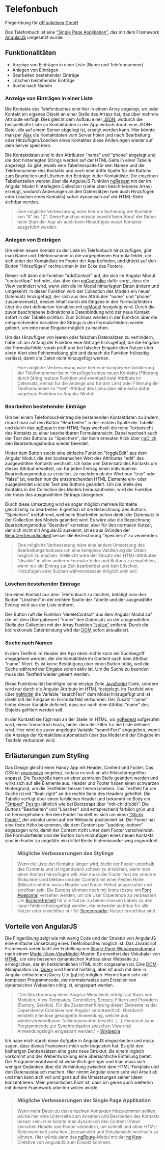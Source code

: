 ﻿# Telefonbuch
Fingerübung für [dff solutions GmbH](https://dff-solutions.de/)

Das Telefonbuch ist eine ["Single Page Applikation"](https://de.wikipedia.org/wiki/Single-Page-Webanwendung), das mit dem Framework [AngularJS](http://angularjs.org) umgesetzt wurde.

## Funktionalitäten

* Anzeige von Einträgen in einer Liste (Name und Telefonnummer)
* Anlegen von Einträgen
* Bearbeiten bestehender Einträge
* Löschen bestehender Einträge
* Suche nach Namen

### Anzeige von Einträgen in einer Liste

Die Kontakte des Telefonbuches sind hier in einem Array abgelegt, wo jeder Kontakt ein eigenes Objekt an einer Stelle des Arrays hat, das über mehrere Attribute verfügt. Dies gleicht dem Aufbau einer [JSON](http://www.json.org/json-de.html), wodurch die beispielhafte Liste an Kontaktdaten in der App einfach durch eine JSON-Datei, die auf einem Server abgelegt ist, ersetzt werden kann. Hier könnte man per [Ajax](https://de.wikipedia.org/wiki/Ajax_(Programmierung)) die Kontaktdaten vom Server holen und nach Bearbeitung oder Hinzufügen/Löschen eines Kontaktes diese Änderungen wieder auf dem Server speichern.

Die Kontaktdaten sind in den Attributen "name" und "phone" abgelegt und die dort hinterlegten Strings werden auf der HTML-Seite in einer Tabelle angezeigt. Es gibt jeweils eine Tabellenspalte für den Namen und die Telefonnummer des Kontakts und noch eine dritte Spalte für die Buttons zum Bearbeiten und Löschen der Einträge in der Kontaktliste. Die einzelnen Tabellenzeilen werden über die AngularJS Funktion [ngRepeat](https://docs.angularjs.org/api/ng/directive/ngRepeat) mit der im Angular Model hinterlegten Collection (siehe oben beschriebenes Array) erzeugt, wodurch Änderungen an den Datensätzen (wie auch Hinzufügen oder Löschen eines Kontakts) sofort dynamisch auf der HTML-Seite sichtbar werden.

> Eine mögliche Verbesserung wäre hier die Sortierung der Kontakte von "A" bis "Z". Diese Funktion müsste sowohl beim Abruf der Daten beim Start der App als auch beim Hinzufügen neuer Kontakte ausgeführt werden.

### Anlegen von Einträgen

Um einen neuen Kontakt zu der Liste im Telefonbuch hinzuzufügen, gibt man Name und Telefonnummer in die vorgegebenen Formularfelder, die sich unter der Kontaktliste im Footer der App befinden, und drückt auf den Button "Hinzufügen" rechts unten in der Ecke des Footers. 

Dieser ruft dann die Funktion "addContact" auf, die sich im Angular Modul "contactApp" befindet, das über den [ngController](https://docs.angularjs.org/api/ng/directive/ngController) dafür sorgt, dass die View verändert wird, wenn sich die im Model hinterlegten Daten ändern und umgekehrt. In dieser Funktion wird der Collection des Models ein neuer Datensatz hinzugefügt, der sich aus den Attributen "name" und "phone" zusammensetzt, dessen Inhalt durch die Eingabe in den Formularfeldern über die dort definierten Variablen mit [ngModel](https://docs.angularjs.org/api/ng/directive/ngModel) festgelegt wird. Durch die zuvor beschriebene bidirektionale Datenbindung wird der neue Kontakt sofort in der Tabelle sichtbar. Zum Schluss werden in der Funktion über die entsprechenden Variablen die Strings in den Formularfeldern wieder geleert, um eine neue Eingabe möglich zu machen. 

Um das Hinzufügen von leeren oder falschen Datensätzen zu verhindern, habe ich am Anfang der Funktion eine Abfrage hinzugefügt, die die Eingabe der Formularfelder vorab prüft und bei falscher Eingabe dem Nutzer über einen Alert eine Fehlermeldung gibt und danach die Funktion frühzeitig verlässt, damit die Daten nicht hinzugefügt werden.

> Eine mögliche Verbesserung wäre hier eine komplexere Validierung der Telefonnummer beim Hinzufügen eines neuen Kontakts (Filterung durch String replace Funktion und eventuell zwei Attribute im Datensatz, einmal für die Anzeige und für den Link) oder Filterung der Telefonnummer im "href"-Attribut des Links über eine extra dafür angelegte Funktion im Angular Modul.

### Bearbeiten bestehender Einträge

Um bei einem Telefonbucheintrag die bestehenden Kontaktdaten zu ändern, drückt man auf den Button "Bearbeiten" in der rechten Spalte der Tabelle und durch das [ngShow](https://docs.angularjs.org/api/ng/directive/ngShow) in den HTML-Tags wechselt die reine Textansicht des Kontakts zu einer bearbeitbaren Formularansicht. Dabei wechselt auch der Text des Buttons zu "Speichern", der beim erneuten Klick über [ngClick](https://docs.angularjs.org/api/ng/directive/ngClick) den Bearbeitungsmodus wieder beendet.

Hinter dem Button steckt eine einfache Funktion "toggleEdit" aus dem Angular Modul, die den booleanschen Wert des Attributes "edit" des ausgewählten Kontakts wechselt. Ich habe den Datensatz des Kontakts um dieses Attribut erweitert, um für jeden Eintrag einen individuellen Bearbeitungsmodus zu erstellen. Je nachdem ob der Wert nun "true" oder "false" ist, werden nun die entsprechenden HTML-Elemente ein- oder ausgeblendet und der Text des Buttons geändert. Um die Stelle des Kontakts in der Collection des Models herauszufinden, wird der Funktion der Index des ausgewählten Eintrags übergeben.

Durch diese Umsetzung wird es sogar möglich mehrere Kontakte gleichzeitig zu bearbeiten. Eigentlich ist die Bezeichnung des Buttons "Speichern" irreführend, weil beim Bearbeiten schon direkt der Datensatz in der Collection des Models geändert wird. Es wäre also die Bezeichnung Bearbeitungsmodus "Beenden" korrekter, aber für den normalen Nutzer, der sich nicht mit AngularJS auskennt, ist es aus Gründen der [Benutzerfreundlichkeit](https://de.wikipedia.org/wiki/Benutzerfreundlichkeit) besser die Bezeichnung "Speichern" zu verwenden.

> Eine mögliche Verbesserung wäre eine andere Umsetzung des Bearbeitungsmoduses um eine komplexe Validierung der Daten möglich zu machen. Vielleicht wäre der Einsatz des HTML-Attributes "disable" in allen anderen Formularfelder und Buttons zu empfehlen, wenn nur ein Eintrag zur Zeit bearbeitbar und kein Löschen, Hinzufügen oder Suchen währenddessen möglich sein soll.

### Löschen bestehender Einträge

Um einen Kontakt aus dem Telefonbuch zu löschen, betätigt man den Button "Löschen" in der rechten Spalte der Tabelle und der ausgewählte Eintrag wird aus der Liste entfernt.

Der Button ruft die Funktion "deleteContact" aus dem Angular Modul auf, die mit dem Übergabewert "index" den Datensatz an der ausgewählten Stelle der Collection mit der Array Funktion ["splice"](http://www.w3schools.com/jsref/jsref_splice.asp) entfernt. Durch die bidirektionale Datenbindung wird der [DOM](https://de.wikipedia.org/wiki/Document_Object_Model) sofort aktualisiert.

### Suche nach Namen

In dem Textfeld im Header der App oben rechts kann ein Suchbegriff eingegeben werden, der die Kontaktliste im Content nach dem Attribut "name" filtert. Es ist keine Bestätigung über einen Button nötig, weil die Suche während der Eingabe schon aktiv ist. Um die Suche zu beenden muss das Textfeld wieder geleert werden.

Diese Funktionalität benötigte keine einzige Zeile [JavaScript](https://de.wikipedia.org/wiki/JavaScript) Code, sondern wird nur durch die Angular Attribute im HTML festgelegt. Im Textfeld wird über [ngModel](https://docs.angularjs.org/api/ng/directive/ngModel) die Variable "searchText" dem Model hinzugefügt und ist direkt mit der Eingabe im Formularfeld verbunden. Der Zusatz ".name" hinter dieser Variable definiert, dass nur nach dem Attribut "name" des Objekts gefiltert werden soll.

In der Kontaktliste fügt man an der Stelle im HTML, wo [ngRepeat](https://docs.angularjs.org/api/ng/directive/ngRepeat) aufgerufen wird, einen Trennstrich hinzu, hinter dem der Filter für die Liste definiert wird. Hier wird die zuvor angelegte Variable "searchText" angegeben, womit die Anzeige der Kontaktliste automatisch über das Model mit der Eingabe im Textfeld verbunden wird.

## Erläuterungen zum Styling

Das Design gleicht einer Handy App mit Header, Content und Footer. Das CSS ist [responsive](https://de.wikipedia.org/wiki/Responsive_Webdesign) angelegt, sodass es sich an alle Bildschirmgrößen anpasst. Die Textgröße kann an einer zentralen Stelle geändert werden und wirkt sich auf alle Elemente aus. Header und Footer haben einen schwarzen Hintergrund, um die Textfelder besser hervorzuheben. Das Textfeld für die Suche ist mit "float: right" an die rechte Seite des Headers geheftet. Die Tabelle verfügt über einen farblichen Header und bekommt im Body ein ["Striped"-Design](http://www.w3schools.com/bootstrap/bootstrap_tables.asp) (ähnlich wie bei Bootstrap) über "nth-child(odd)". Die Buttons "Bearbeiten" und "Löschen" sind entsprechend farblich grün und rot hervorgehoben. Bei dem Footer handelt es sich um einen ["Sticky Footer"](http://www.html-seminar.de/sticky-footer-fussleiste-ganz-unten.htm), der absolut unten auf der Webseite positioniert ist. Der Footer hat eine feste Höhe bekommen, die dem Content per "padding-bottom" abgezogen wird, damit der Content nicht unter dem Footer verschwindet. Die Formularfelder und der Button zum Hinzufügen eines neuen Kontakts sind im Footer zu ungefähr ein drittel Breite hintereinander weg angeordnet.

> ### Mögliche Verbesserungen des Stylings
>
> Wenn die Liste der Kontakte länger wird, bleibt der Footer unterhalb des Contents und ist irgendwann schwer zu erreichen, wenn man einen Kontakt hinzufügen will. Hier muss der Footer fest am unterem Bildschirmrand bleiben und der Content mit einer Festen Höhe (Bildschrimhöhe minus Header und Footer Höhe) ausgestattet und scrollbar sein. Die Buttons könnten noch mit Icons (bspw. mit [Font Awesome](http://fontawesome.io/)) versehen werden, um die User Experience zu verbessern. Um [Barrierefreiheit](https://de.wikipedia.org/wiki/Barrierefreiheit) für alle Nutzer zu bieten müssen Labels zu den Input-Feldern hinzugefügt werden, die entweder sichtbar für alle Nutzer oder unsichtbar nur für [Screenreader](https://de.wikipedia.org/wiki/Screenreader)-Nutzer erreichbar sind.

## Vorteile von AngularJS

Die Fingerübung zeigt wie mit wenig Code und der Struktur von AngularJS eine einfache Umsetzung eines Telefonbuches möglich ist. Das JavaScript Framework vereinfacht die Erstellung von [Single-Page-Webanwendungen](https://de.wikipedia.org/wiki/Single-Page-Webanwendung) nach einem [Model-View-ViewModel](https://de.wikipedia.org/wiki/Model_View_ViewModel)-Muster. Es erweitert das Vokubalar von [HTML](https://de.wikipedia.org/wiki/Hypertext_Markup_Language), um eine besseren dynamischen Aufbau einer Webseite zu ermöglichen, der im herkömmlichen HTML nicht vorgesehen ist. Eine [DOM](https://de.wikipedia.org/wiki/Document_Object_Model)-Manipulation via [jQuery](https://jquery.com/) wird hiermit hinfällig, aber ist auch mit dem in Angular enthaltenen jQuery Lite (jqLite) möglich. Hiermit kann sehr viel komplexer Programmcode, der normalerweise zum Erstellen von dynamsichen Webseiten nötig ist, eingespart werden.

> "Die Strukturierung eines Angular-Webclients erfolgt auf Basis von Modulen, View-Templates, Controllern, Scopes, Filtern und Providern (Factory, Service). Für die Zusammenführung dieser Elemente ist der Dependency-Container von Angular verantwortlich. Hierdurch entsteht eine lose gekoppelte Anwendung, welche aus wiederverwendbaren Teilkomponenten besteht. [...] Hierdurch kann Programmcode zur Synchronisation zwischen View und Anwendungslogik eingespart werden." - [Wikipedia](https://de.wikipedia.org/wiki/AngularJS)

Ich habe mich durch diese Aufgabe in AngularJS eingearbeiten und muss sagen, dass dieses Framework mich sehr begeistert hat. Es gibt den bisherigen Denkansätzen eine ganz neue Struktur, die einem logisch vorkommt und der Webentwicklung eine übersichtliche Einteilung bietet. Der Programmieraufwand ist wesentlich geringer und man muss sich weniger Gedanken über die Verbindung zwischen dem HTML-Template und den Datenaustausch machen. Hier nimmt Angular einem sehr viel Arbeit ab und man kann sich voll und ganz auf die Umsetzungen seiner Ideen konzentrieren. Mein persönliches Fazit ist, dass ich gerne auch weiterhin mit diesem Framework arbeiten wollen würde.

> ### Mögliche Verbesserungen der Single Page Applikation
>
> Wenn mehr Daten zu den einzelnen Kontakten hinzukommen sollten, würde hier eine Unterseite zum Ansehen und Bearbeiten des Kontakts besser sein. Hier könnte man dynamisch den Content (View) zwischen Header und Footer verändern, um schnell und ohne HTML-Seitenwechsel zwischen Listenansicht und Detailansicht wechseln zu können. Hier würde dann das [ngRoute](https://docs.angularjs.org/api/ngRoute)-Modul mit der [ngView](https://docs.angularjs.org/api/ngRoute/directive/ngView)-Direktive von AngularJS zum Einsatz kommen.

